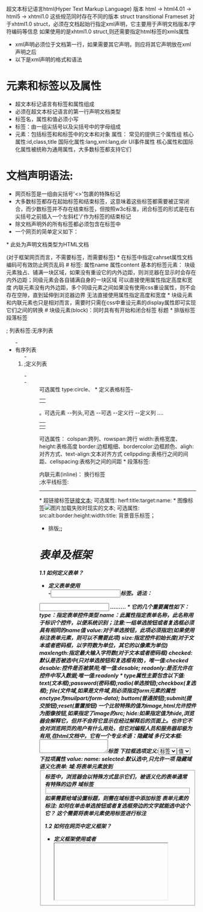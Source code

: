 ﻿超文本标记语言html(Hyper Text Markup Language)
版本
html -> html4.01 -> html5 -> xhtml1.0
这些规范同时存在不同的版本
struct
transitional
Frameset
对于xhtml1.0 struct，必须在文档起始行指定xml声明，它主要用于声明文档版本/字符编码等信息
如果使用的是xhtml1.0 struct,则还需要指定html标签的xmls属性
* xml声明必须位于文档第一行，如果需要其它声明，则应将其它声明放在xml声明之后
* 以下是xml声明的格式和语法
<?xml version="" encoding=""?>

# 元素和标签以及属性
* 超文本标记语言有标签和属性组成
* 必须在超文本标记语言的第一行声明文档类型
* 标签名，属性和值必须小写
* 标签：由一组尖括号以及尖括号中的字母组成
* 元素：包括标签和和标签中的文本和对象
属性：
常见的提供三个属性组
核心属性:id,class,title
国际化属性:lang,xml:lang,dir
UI事件属性
核心属性和国际化属性被统称为通用属性，大多数标签都支持它们
# 文档声明语法:<!DOCTYPE HTML>
* 网页标签是一组由尖括号'<>'包裹的特殊标记
* 大多数标签都存在起始标签和结束标签，这意味着这些标签都需要被正常闭合，而少数标签并不存在结束标签，但按照w3c标准，闭合标签的形式是在右尖括号之前插入一个左斜杠'/'作为标签的结束标记
* 除文档声明外的所有标签都必须包含在<html>标签中
* 一个网页的简单定义如下：
<!DOCTYPE HTML> * 此处为声明文档类型为HTML文档
<html>
<head>
<!--指定网页编码-->
<meta http-equiv="Content-Type" content="type=text/html;charset=utf-8" />
<title>网页标题</title>
</head>
<body>
<p></P>
</body>(对于框架网页而言，不需要<body>标签，而需要<framset>标签)
</html>
* 在<meta>标签中指定cahrset属性文档编码可有效防止网页乱码
# <meta>标签:
属性name
属性content
<meta http-equiv="Content-Type" content="text/html; charset=" />
基本的标签元素：
块级元素独占、铺满一块区域，如果没有重设它的内外边距，则浏览器在显示时会存在内外边距；同级元素会各自铺满自身的一块区域
可以直接使用属性指定高度和宽度
内联元素没有内外边距，多个同级元素之间如果没有使用css重设属性，则不会存在空隙，直到延伸到浏览器边界
无法直接使用属性指定高度和宽度
* 块级元素和内联元素也只是相对而言，需要时只需在css中重设元素的display属性即可实现它们之间的转换
# 块级元素(block)：同时具有有开始和闭合标签
标题
<h1~h6>
* 排版标签<div>段落标签<p>;
列表标签:无序列表<ul>-<li>
有序列表<ol>-<li>;定义列表<dl>-<dt>-<dd>
可选属性
type:circle、
* 定义表格标签<table>-<th><tbody><tr></td></table>。可选元素<th><tbody>
<table 属性...>
<th></th> --列头,可选
<tbody> --可选
<tr> --定义行
<td></td> --定义列
</tr>
....
</tbody>
</table>
可选属性：
colspan:跨列、rowspan:跨行
width:表格宽度、height:表格高度
border:边框粗细、bordercolor:边框颜色、aligh:对齐方式、text-align:文本对齐方式
cellppding:表格行之间的间距、cellspacing:表格列之间的间距
* 段落标签:<p></p>
内联元素(inline)：
换行标签<br />;水平线标签:<hr />
<span></span>
* 超链接标签<a href=链接地址:"" title="鼠标悬停显示信息" target=打开方式:"" name="">链接文本</a>;
可选属性:
herf:title:target:name:
* 图像标签<img src=图像路径:"" title="鼠标悬停显示信息" alt="图片加载失败时现实的文本" border="边框粗细" height="图片高度(以像素为单位)" width="图片宽度" />;
可选属性:
src:alt:border:height:width:title:
背景音乐标签；<bgsound />

* 排版<span>;<strong>;<em>
# 表单及框架
1.1 如何定义表单？
* 定义表单使用<form>-<input>标签。语法：
<form methd="post|get" action="" enctype="muilpart/form-data">
<input type="" name="" value="" size="" ......./>
.........
</form>
* 它的几个重要属性如下：
type：指定表单控件类型
name：此属性指定表单名称，此名称用于标识个控件，以便系统识别；注意:一组单选按钮或者复选框必须具有相同的name值
value:对于单选按钮，此项必须指定(如果使用<lable>标注表单元素，则可以不需要此项)
size:指定控件初始长度(对于文本或者密码框，以字符数为单位，其它的以像素为单位)
maxlength:指定最大输入字符数(对于文本或者密码框)
checked:默认是否被选中(只对单选按钮和复选框有效)，唯一值:checked
desable:控件是否被禁用;唯一值:desable;
readonly:是否允许在控件中写入数据;唯一值:readonly
* type属性主要包含以下值:
text(文本框);password(密码框);radio(单选按钮);checkbox(复选框);
file(文件域,如果是文件域,则必须指定form元素的属性enctype为muilpart/form-data);
buttom(普通按钮);submit(提交按钮);reset(重置按钮)
一个比较特殊的值为image,html允许控件为图像按钮,如果指定了image的src;
hide:如果指定值为hide,浏览器会解释它，但并不会将它显示在经过解释后的页面上。也许它不会对浏览网页的用户有什么用处，但它对编程人员和服务器却极为有用,在html文档中，它有一个专业术语：隐藏域
多行文本框:<textarea></textarea>标签
下拉框选项定义:<select>-<option>标签
<select>
<option value="" name="" selected="selected">值</option>
</select>
下拉项属性
value:
name:
selected:默认选中,只允许一项
隐藏域
语义化表单:
域:将表单元素放到<fieldset>标签中，浏览器会以特殊方式显示它们，被语义化的表单通常有特殊的边界
域标签<fieldset></fieldset>
如果需要给域设置标题，则需在域标签中添加<legend></legend>标签
表单元素的标注:
如何在单击单选按钮或者复选框旁边的文字就能选中这个它？
这个需要将表单元素使用<lable for="表单元素的id值"></lable>标签进行标注

1.2 如何在网页中定义框架？
* 定义框架使用<frameset>或者<iframe>标签,前者属于整个页面都用框架布局的网页，后者适用于网页中少量框架布局
* 如果网页中使用了<frameset>标签，在html文档中则不能包含<body>标签
<frameset>-<freme>
常用属性:
是否允许框架窗口有边框？frameborder="" //值:[0|1|yes|no] 0为默认
bordercolor:
是否允许调整框架窗口大小？noresize="" //值：[noresize]
name:
链接网页打开方式？target="" //值：[_blank|_self|_parent|_top|也可以是<frame>已经指定了name属性的框架窗口名]
框架网页布局方式:
<html>
.....
<head></head>
<frameset>
<frame 属性集合>
...
</frameset>
</html>

# 层叠样式表(css)
1. css的声明包括选择器和声明
* 选择器包括标签、类、ID选择器
* css规定:所有声明必须包含在一对花括号中{}，声明包含属性和值，属性和值以冒号分割,以分号结尾；一对花括号中可以包含多条声明语句，但必须以分号分隔。
* 类选择器的声明必须以英文圆点开始，在html文档中应用前需要设置标签的class属性;......必须以#开始.........id属性。语法:
选择器{属性1:值1;......属性n:值n;(按照w3c标准,此处分号不可省)}
# 复合选择器：
交集选择器
并集选择器
后代选择器
# 内部样式表:
在使用css进行设置样式时，尽可能的将css包含在一对注释标签中，这样，即使浏览器不支持css，那么浏览器也会自动忽略css代码。语法：
<style 类型:type=唯一值:"text/css">
<!--
css代码
-->
</style>
# 外部样式表:
将css代码(不得存在<style>标签)写在一个单独的文件中，使用时需要在html文档的<head>标签中使用<link/>标签引入。语法:
<link href=css文件路径:"" type="text/css" rel="stylesheet" />
# 行内样式表:
指定元素的style属性
<元素 style="" />
# 文本类
字体设置：
color:(字体颜色)
font-size:字体大小(以像素为单位)
font-family:设置字体(对于中文字体，应该使用双引号将它们括起来，并且最好在中文字体之前先设置英文字体)
font-style:设置字体风格(italic|normal...)
font-weight:设置字体粗细(normal|light|lighter|bold|bolder)
word-spacing:设置字间距
# 格式设置：
background:
background-image:
text-align:
text-indent:
line-height:
text-decoration:
# 列表设置：
list-style:
list-top-style:

4.超链接伪类
a:link
a:visited
a:hover
a:active
5.盒子模型
border-style:
border-top-style:
border-butoom-style:
border:

6.浮动
float:
clear:
overflow:
7.定位
 vim:set filetype=markdown: 
